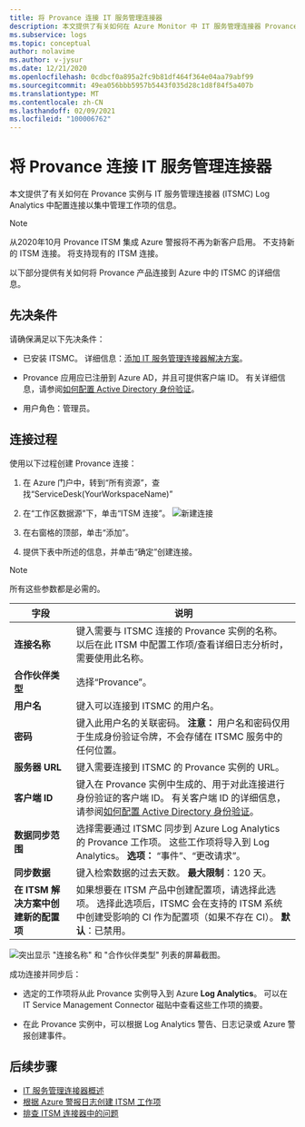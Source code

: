 ```yaml
---
title: 将 Provance 连接 IT 服务管理连接器
description: 本文提供了有关如何在 Azure Monitor 中 IT 服务管理连接器 Provance (ITSMC) 的信息，以集中监视和管理 ITSM 工作项的信息。
ms.subservice: logs
ms.topic: conceptual
author: nolavime
ms.author: v-jysur
ms.date: 12/21/2020
ms.openlocfilehash: 0cdbcf0a895a2fc9b81df464f364e04aa79abf99
ms.sourcegitcommit: 49ea056bbb5957b5443f035d28c1d8f84f5a407b
ms.translationtype: MT
ms.contentlocale: zh-CN
ms.lasthandoff: 02/09/2021
ms.locfileid: "100006762"
---
```

# <a name="connect-provance-with-it-service-management-connector"></a>将 Provance 连接 IT 服务管理连接器

本文提供了有关如何在 Provance 实例与 IT 服务管理连接器 (ITSMC) Log Analytics 中配置连接以集中管理工作项的信息。

> [!NOTE]
> 从2020年10月 Provance ITSM 集成 Azure 警报将不再为新客户启用。 不支持新的 ITSM 连接。
> 将支持现有的 ITSM 连接。

以下部分提供有关如何将 Provance 产品连接到 Azure 中的 ITSMC 的详细信息。

## <a name="prerequisites"></a>先决条件

请确保满足以下先决条件：

- 已安装 ITSMC。 详细信息：[添加 IT 服务管理连接器解决方案](./itsmc-definition.md#add-it-service-management-connector)。
- Provance 应用应已注册到 Azure AD，并且可提供客户端 ID。 有关详细信息，请参阅[如何配置 Active Directory 身份验证](../../app-service/configure-authentication-provider-aad.md)。

- 用户角色：管理员。

## <a name="connection-procedure"></a>连接过程

使用以下过程创建 Provance 连接：

1. 在 Azure 门户中，转到“所有资源”，查找“ServiceDesk(YourWorkspaceName)”

2. 在“工作区数据源”下，单击“ITSM 连接”。
    ![新建连接](media/itsmc-connections/add-new-itsm-connection.png)

3. 在右窗格的顶部，单击“添加”。

4. 提供下表中所述的信息，并单击“确定”创建连接。

> [!NOTE]
> 所有这些参数都是必需的。

| **字段** | **说明** |
| --- | --- |
| **连接名称**   | 键入需要与 ITSMC 连接的 Provance 实例的名称。  以后在此 ITSM 中配置工作项/查看详细日志分析时，需要使用此名称。 |
| **合作伙伴类型**   | 选择“Provance”。 |
| **用户名**   | 键入可以连接到 ITSMC 的用户名。    |
| **密码**   | 键入此用户名的关联密码。 **注意：** 用户名和密码仅用于生成身份验证令牌，不会存储在 ITSMC 服务中的任何位置。|
| **服务器 URL**   | 键入需要连接到 ITSMC 的 Provance 实例的 URL。 |
| **客户端 ID**   | 键入在 Provance 实例中生成的、用于对此连接进行身份验证的客户端 ID。  有关客户端 ID 的详细信息，请参阅[如何配置 Active Directory 身份验证](../../app-service/configure-authentication-provider-aad.md)。 |
| **数据同步范围**   | 选择需要通过 ITSMC 同步到 Azure Log Analytics 的 Provance 工作项。  这些工作项将导入到 Log Analytics。   **选项：** “事件”、“更改请求”。|
| **同步数据** | 键入检索数据的过去天数。 **最大限制**：120 天。 |
| **在 ITSM 解决方案中创建新的配置项** | 如果想要在 ITSM 产品中创建配置项，请选择此选项。 选择此选项后，ITSMC 会在支持的 ITSM 系统中创建受影响的 CI 作为配置项（如果不存在 CI）。 **默认**：已禁用。|

![突出显示 "连接名称" 和 "合作伙伴类型" 列表的屏幕截图。](media/itsmc-connections/itsm-connections-provance-latest.png)

成功连接并同步后：

- 选定的工作项将从此 Provance 实例导入到 Azure **Log Analytics**。 可以在 IT Service Management Connector 磁贴中查看这些工作项的摘要。

- 在此 Provance 实例中，可以根据 Log Analytics 警告、日志记录或 Azure 警报创建事件。

## <a name="next-steps"></a>后续步骤

* [IT 服务管理连接器概述](itsmc-overview.md)
* [根据 Azure 警报日志创建 ITSM 工作项](./itsmc-definition.md#create-itsm-work-items-from-azure-alerts)
* [排查 ITSM 连接器中的问题](./itsmc-resync-servicenow.md)